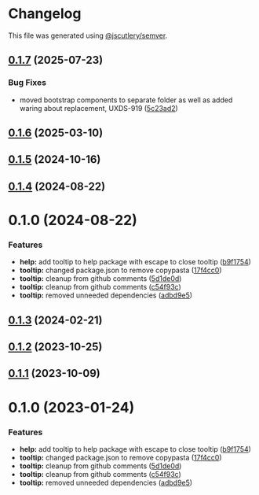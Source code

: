 # Changelog

This file was generated using [@jscutlery/semver](https://github.com/jscutlery/semver).

## [0.1.7](https://github.com/Availity/availity-react/compare/@availity/tooltip@0.1.6...@availity/tooltip@0.1.7) (2025-07-23)


### Bug Fixes

* moved bootstrap components to separate folder as well as added waring about replacement, UXDS-919 ([5c23ad2](https://github.com/Availity/availity-react/commit/5c23ad29ba12adcd7b7e579d21a92d99d69ce33e))



## [0.1.6](https://github.com/Availity/availity-react/compare/@availity/tooltip@0.1.5...@availity/tooltip@0.1.6) (2025-03-10)



## [0.1.5](https://github.com/Availity/availity-react/compare/@availity/tooltip@0.1.4...@availity/tooltip@0.1.5) (2024-10-16)



## [0.1.4](https://github.com/Availity/availity-react/compare/@availity/tooltip@0.1.3...@availity/tooltip@0.1.4) (2024-08-22)



# 0.1.0 (2024-08-22)


### Features

* **help:** add tooltip to help package with escape to close tooltip ([b9f1754](https://github.com/Availity/availity-react/commit/b9f175447a19688ac4c4a2bfd4f471652175eea4))
* **tooltip:** changed package.json to remove copypasta ([17f4cc0](https://github.com/Availity/availity-react/commit/17f4cc0712132ce1013fceb7361ac505288c8db0))
* **tooltip:** cleanup from github comments ([5d1de0d](https://github.com/Availity/availity-react/commit/5d1de0d37831cbe2f861c148f2b45d6fb844539e))
* **tooltip:** cleanup from github comments ([c54f93c](https://github.com/Availity/availity-react/commit/c54f93cf792e53ab6d84669504727ee849a7cddd))
* **tooltip:** removed unneeded dependencies ([adbd9e5](https://github.com/Availity/availity-react/commit/adbd9e54fca677bc135a3fcff06f480d0e0c541e))



## [0.1.3](https://github.com/Availity/availity-react/compare/@availity/tooltip@0.1.2...@availity/tooltip@0.1.3) (2024-02-21)



## [0.1.2](https://github.com/Availity/availity-react/compare/@availity/tooltip@0.1.1...@availity/tooltip@0.1.2) (2023-10-25)



## [0.1.1](https://github.com/Availity/availity-react/compare/@availity/tooltip@0.1.0...@availity/tooltip@0.1.1) (2023-10-09)



# 0.1.0 (2023-01-24)


### Features

* **help:** add tooltip to help package with escape to close tooltip ([b9f1754](https://github.com/Availity/availity-react/commit/b9f175447a19688ac4c4a2bfd4f471652175eea4))
* **tooltip:** changed package.json to remove copypasta ([17f4cc0](https://github.com/Availity/availity-react/commit/17f4cc0712132ce1013fceb7361ac505288c8db0))
* **tooltip:** cleanup from github comments ([5d1de0d](https://github.com/Availity/availity-react/commit/5d1de0d37831cbe2f861c148f2b45d6fb844539e))
* **tooltip:** cleanup from github comments ([c54f93c](https://github.com/Availity/availity-react/commit/c54f93cf792e53ab6d84669504727ee849a7cddd))
* **tooltip:** removed unneeded dependencies ([adbd9e5](https://github.com/Availity/availity-react/commit/adbd9e54fca677bc135a3fcff06f480d0e0c541e))
